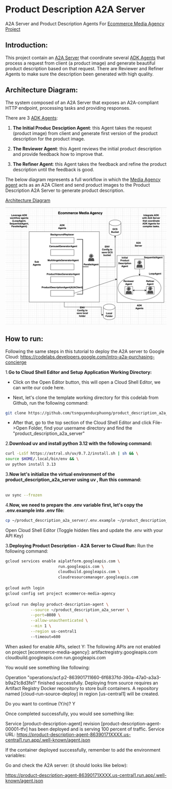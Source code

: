 # Product Description A2A Server

A2A Server and Product Description Agents For [Ecommerce Media Agency Project](https://github.com/tsnguyenducphuong/media-agency)

## Introduction:

This project contain an [A2A Server](https://a2aproject.github.io/A2A/specification/) that coordinate several [ADK Agents](https://google.github.io/adk-docs/get-started/quickstart/) that process a request from client (a product image) and generate beautiful product description based on that request. There are Reviewer and Refiner Agents to make sure the description been generated with high quality.

## Architecture Diagram:

The system composed of an A2A Server that exposes an A2A-compliant HTTP endpoint, processing tasks and providing responses.

There are 3 [ADK Agents](https://google.github.io/adk-docs/get-started/quickstart/):

1. **The Initial Produc Desciption Agent**: this Agent takes the request (product image) from client and generate first version of the product description for the product image.

2. **The Reviewer Agent**: this Agent reviews the initial product description and provide feedback how to improve that.

3. **The Refiner Agent**: this Agent takes the feedback and refine the product description until the feedback is good.

The below diagram represents a full workflow in which the [Media Agency agent](https://github.com/tsnguyenducphuong/media-agency) acts as an A2A Client and send product images to the Product Description A2A Server to generate product description.

[Architecture Diagram](https://github.com/tsnguyenducphuong/media-agency/blob/main/docs/ecommerce_media_agency_diagram_full.png)


<img src="docs/ecommerce_media_agency_diagram_full.png" width="600"/>


## How to run:

Following the same steps in this tutorial to deploy the A2A server to Google Cloud:
https://codelabs.developers.google.com/intro-a2a-purchasing-concierge

1.**Go to Cloud Shell Editor and Setup Application Working Directory:**

+ Click on the Open Editor button, this will open a Cloud Shell Editor, we can write our code here.

+ Next, let's clone the template working directory for this codelab from Github, run the following command:

```bash
git clone https://github.com/tsnguyenducphuong/product_description_a2a_server.git
```

+ After that, go to the top section of the Cloud Shell Editor and click File->Open Folder, find your username directory and find the "product_description_a2a_server"

2.**Download uv and install python 3.12 with the following command:**

```bash
curl -LsSf https://astral.sh/uv/0.7.2/install.sh | sh && \
source $HOME/.local/bin/env && \
uv python install 3.13

```

3.**Now let's initialize the virtual environment of the product_description_a2a_server using uv , Run this command:**

```bash

uv sync --frozen
```

4.**Now, we need to prepare the .env variable first, let's copy the .env.example into .env file:**

```bash
cp ~/product_description_a2a_server/.env.example ~/product_description_a2a_server/.env
```

Open Cloud Shell Editor (Toggle hidden files and update the .env with your API Key)

3.**Deploying Product Description - A2A Server to Cloud Run:**
Run the following command:

```bash
gcloud services enable aiplatform.googleapis.com \
                       run.googleapis.com \
                       cloudbuild.googleapis.com \
                       cloudresourcemanager.googleapis.com

gcloud auth login
gcloud config set project ecommerce-media-agency

gcloud run deploy product-description-agent \
           --source ~/product_description_a2a_server \
           --port=8080 \
           --allow-unauthenticated \
           --min 1 \
           --region us-central1
           --timeout=600
```

When asked for enable APIs, select Y:
The following APIs are not enabled on project [ecommerce-media-agency]:
        artifactregistry.googleapis.com
        cloudbuild.googleapis.com
        run.googleapis.com

You would see something like following:

Operation "operations/acf.p2-863901711660-6f6837fd-390a-47a0-a3a3-b9a21c8d3fe1" finished successfully.
Deploying from source requires an Artifact Registry Docker repository to store built containers. A repository named [cloud-run-source-deploy] in region [us-central1] will be
 created.

Do you want to continue (Y/n)?  Y

Once completed successfully, you would see something like:

Service [product-description-agent] revision [product-description-agent-00001-tfv] has been deployed and is serving 100 percent of traffic.
Service URL: https://product-description-agent-86390171XXXX.us-central1.run.app/.well-known/agent.json

If the container deployed successfully, remember to add the environment variables:

Go and check the A2A server: (it should looks like below):

https://product-description-agent-86390171XXXX.us-central1.run.app/.well-known/agent.json